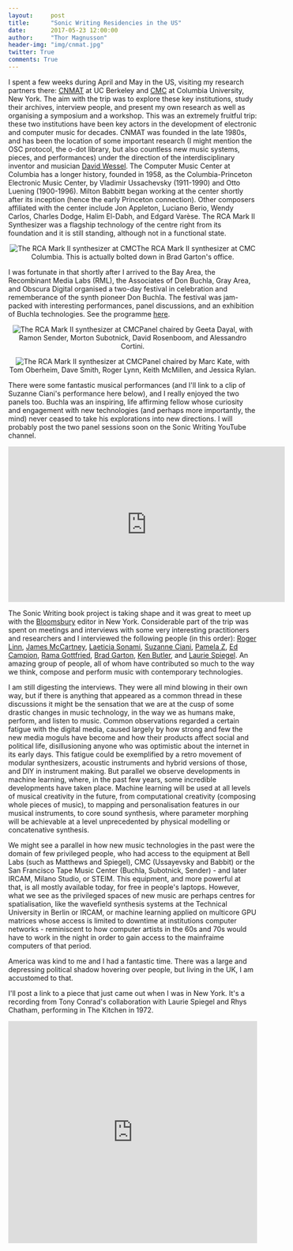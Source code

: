 ```yaml
---
layout:     post
title:      "Sonic Writing Residencies in the US"
date:       2017-05-23 12:00:00
author:     "Thor Magnusson"
header-img: "img/cnmat.jpg"
twitter: True
comments: True
---
```


I spent a few weeks during April and May in the US, visiting my research partners there: <a href="http://cnmat.berkeley.edu">CNMAT</a> at UC Berkeley and <a href="http://cmc.music.columbia.edu">CMC</a> at Columbia University, New York. The aim with the trip was to explore these key institutions, study their archives, interview people, and present my own research as well as organising a symposium and a workshop. This was an extremely fruitful trip: these two institutions have been key actors in the development of electronic and computer music for decades. CNMAT was founded in the late 1980s, and has been the location of some important research (I might mention the OSC protocol, the o-dot library, but also countless new music systems, pieces, and performances) under the direction of the interdisciplinary inventor and musician <a href="http://music.berkeley.edu/who-was-david-wessel/">David Wessel</a>. The Computer Music Center at Columbia has a longer history, founded in 1958, as the Columbia-Princeton Electronic Music Center, by Vladimir Ussachevsky (1911-1990) and Otto Luening (1900-1996). Milton Babbitt began working at the center shortly after its inception (hence the early Princeton connection). Other composers affiliated with the center include Jon Appleton, Luciano Berio, Wendy Carlos, Charles Dodge, Halim El-Dabh, and Edgard Varèse. The RCA Mark II Synthesizer was a flagship technology of the centre right from its foundation and it is still standing, although not in a functional state.

<p><center><img src="{{ site.baseurl }}/img/markII.jpg" alt="The RCA Mark II synthesizer at CMC"><span class="caption text-muted">The RCA Mark II synthesizer at CMC Columbia. This is actually bolted down in Brad Garton's office.</span></center></p>

I was fortunate in that shortly after I arrived to the Bay Area, the Recombinant Media Labs (RML), the Associates of Don Buchla, Gray Area, and Obscura Digital organised a two-day festival in celebration and rememberance of the synth pioneer Don Buchla. The festival was jam-packed with interesting performances, panel discussions, and an exhibition of Buchla technologies. See the programme <a href="http://grayarea.org/event/don-buchla-memorial-concerts/">here</a>.

<p><center><img src="{{ site.baseurl }}/img/day1.jpg" alt="The RCA Mark II synthesizer at CMC"><span class="caption text-muted">Panel chaired by Geeta Dayal, with Ramon Sender, Morton Subotnick, David Rosenboom, and Alessandro Cortini.</span></center></p>

<p><center><img src="{{ site.baseurl }}/img/day2.jpg" alt="The RCA Mark II synthesizer at CMC"><span class="caption text-muted">Panel chaired by Marc Kate, with Tom Oberheim, Dave Smith, Roger Lynn, Keith McMillen, and Jessica Rylan.</span></center></p>

There were some fantastic musical performances (and I'll link to a clip of Suzanne Ciani's performance here below), and I really enjoyed the two panels too. Buchla was an inspiring, life affirming fellow whose curiosity and engagement with new technologies (and perhaps more importantly, the mind) never ceased to take his explorations into new directions. I will probably post the two panel sessions soon on the Sonic Writing YouTube channel.

<iframe width="560" height="315" src="https://www.youtube.com/embed/FXhaw_T2Y1Y" frameborder="0" allowfullscreen></iframe>

The Sonic Writing book project is taking shape and it was great to meet up with the <a href="http://www.bloomsbury.com/uk/academic/academic-subjects/music-and-sound-studies/">Bloomsbury</a> editor in New York. Considerable part of the trip was spent on meetings and interviews with some very interesting practitioners and researchers and I interviewed the following people (in this order): <a href="http://www.rogerlinndesign.com">Roger Linn</a>, <a href="http://audiosynth.com">James McCartney</a>, <a href="http://sonami.net">Laeticia Sonami</a>, <a href="http://sevwave.com">Suzanne Ciani</a>, <a href="http://www.pamelaz.com">Pamela Z</a>, <a href="http://www.edmundcampion.com">Ed Campion</a>, <a href="http://www.ramagottfried.com">Rama Gottfried</a>, <a href="http://sites.music.columbia.edu/brad/">Brad Garton</a>, <a href="https://kenbutler.squarespace.com">Ken Butler</a>, and <a href="http://retiary.org/ls/">Laurie Spiegel</a>. An amazing group of people, all of whom have contributed so much to the way we think, compose and perform music with contemporary technologies. 

I am still digesting the interviews. They were all mind blowing in their own way, but if there is anything that appeared as a common thread in these discussions it might be the sensation that we are at the cusp of some drastic changes in music technology, in the way we as humans make, perform, and listen to music. Common observations regarded a certain fatigue with the digital media, caused largely by how strong and few the new media moguls have become and how their products affect social and political life, disillusioning anyone who was optimistic about the internet in its early days. This fatigue could be exemplified by a retro movement of modular synthesizers, acoustic instruments and hybrid versions of those, and DIY in instrument making. But parallel we observe developments in machine learning, where, in the past few years, some incredible developments have taken place. Machine learning will be used at all levels of musical creativity in the future, from computational creativity (composing whole pieces of music), to mapping and personalisation features in our musical instruments, to core sound synthesis, where parameter morphing will be achievable at a level unprecedented by physical modelling or concatenative synthesis. 

We might see a parallel in how new music technologies in the past were the domain of few privileged people, who had access to the equipment at Bell Labs (such as Matthews and Spiegel), CMC (Ussayevsky and Babbit) or the San Francisco Tape Music Center (Buchla, Subotnick, Sender) - and later IRCAM, Milano Studio, or STEIM. This equipment, and more powerful at that, is all mostly available today, for free in people's laptops. However, what we see as the privileged spaces of new music are perhaps centres for spatialisation, like the wavefield synthesis systems at the Technical University in Berlin or IRCAM, or machine learning applied on multicore GPU matrices whose access is limited to downtime at institutions computer networks - reminiscent to how computer artists in the 60s and 70s would have to work in the night in order to gain access to the mainfraime computers of that period.

America was kind to me and I had a fantastic time. There was a large and depressing political shadow hovering over people, but living in the UK, I am accustomed to that.

I'll post a link to a piece that just came out when I was in New York. It's a recording from Tony Conrad's collaboration with Laurie Spiegel and Rhys Chatham, performing in The Kitchen in 1972.

<iframe width="100%" height="450" scrolling="no" frameborder="no" src="https://w.soundcloud.com/player/?url=https%3A//api.soundcloud.com/tracks/315406792&amp;auto_play=false&amp;hide_related=false&amp;show_comments=true&amp;show_user=true&amp;show_reposts=false&amp;visual=true"></iframe>

